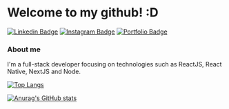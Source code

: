 ﻿# Welcome to my github! :D

[![Linkedin Badge](https://img.shields.io/badge/LinkedIn-0077B5?style=for-the-badge&logo=linkedin&logoColor=white&link=https://www.linkedin.com/in/eduardo-rodrigues-93b66518a/)](https://www.linkedin.com/in/eduardo-rodrigues-93b66518a/)
[![Instagram Badge](https://img.shields.io/badge/Instagram-E4405F?style=for-the-badge&logo=instagram&logoColor=white&link=https://www.instagram.com/edurodriigues0/)](https://www.instagram.com/edurodriigues0/)
[![Portfolio Badge](https://img.shields.io/badge/portfolio-0A0A0A?style=for-the-badge&logo=dev.to&logoColor=white&link=https://eduardo-rodrigues-portfolio.vercel.app/)](https://eduardo-rodrigues-portfolio.vercel.app/)

### About me
I'm a full-stack developer focusing on technologies such as ReactJS, React Native, NextJS and Node.

[![Top Langs](https://github-readme-stats.vercel.app/api/top-langs/?username=edurodrigues0&layout=compact&theme=tokyonight)](https://github.com/anuraghazra/github-readme-stats)

[![Anurag's GitHub stats](https://github-readme-stats.vercel.app/api?username=edurodrigues0&show_icons=true&theme=tokyonight)](https://github.com/anuraghazra/github-readme-stats)
